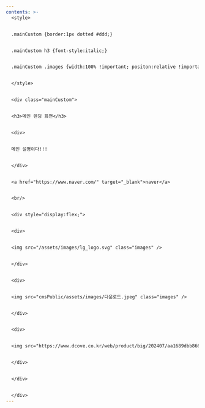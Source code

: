 ```yaml
---
contents: >-
  <style>


  .mainCustom {border:1px dotted #ddd;}


  .mainCustom h3 {font-style:italic;}


  .mainCustom .images {width:100% !important; positon:relative !important;}


  </style>


  <div class="mainCustom">


  <h3>메인 렌딩 화면</h3>


  <div>


  메인 설명이다!!!


  </div>


  <a href="https://www.naver.com/" target="_blank">naver</a>


  <br/>


  <div style="display:flex;">


  <div>


  <img src="/assets/images/lg_logo.svg" class="images" />


  </div>


  <div>


  <img src="cmsPublic/assets/images/다운로드.jpeg" class="images" />


  </div>


  <div>


  <img src="https://www.dcove.co.kr/web/product/big/202407/aa1689dbb8661b22ac77bb23ee5e4747.jpg" class="images" />


  </div>


  </div>


  </div>
---
```

